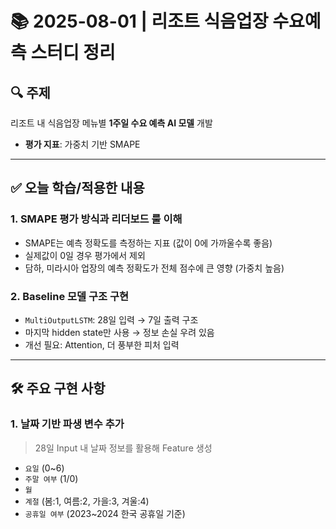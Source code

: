 # 📚 2025-08-01 | 리조트 식음업장 수요예측 스터디 정리

## 🔍 주제
리조트 내 식음업장 메뉴별 **1주일 수요 예측 AI 모델** 개발  
- **평가 지표**: 가중치 기반 SMAPE 

---

## ✅ 오늘 학습/적용한 내용

### 1. SMAPE 평가 방식과 리더보드 룰 이해
- SMAPE는 예측 정확도를 측정하는 지표 (값이 0에 가까울수록 좋음)
- 실제값이 0일 경우 평가에서 제외
- 담하, 미라시아 업장의 예측 정확도가 전체 점수에 큰 영향 (가중치 높음)

### 2. Baseline 모델 구조 구현
- `MultiOutputLSTM`: 28일 입력 → 7일 출력 구조
- 마지막 hidden state만 사용 → 정보 손실 우려 있음
- 개선 필요: Attention, 더 풍부한 피처 입력

---

## 🛠️ 주요 구현 사항

### 1. 날짜 기반 파생 변수 추가

> 28일 Input 내 날짜 정보를 활용해 Feature 생성

- `요일` (0~6)
- `주말 여부` (1/0)
- `월`
- `계절` (봄:1, 여름:2, 가을:3, 겨울:4)
- `공휴일 여부` (2023~2024 한국 공휴일 기준)
